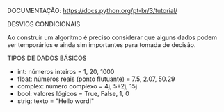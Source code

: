 DOCUMENTAÇÃO: https://docs.python.org/pt-br/3/tutorial/

DESVIOS CONDICIONAIS

Ao construir um algoritmo é preciso considerar que alguns dados podem ser temporários e ainda sim importantes para tomada de decisão. 


TIPOS DE DADOS BÁSICOS

- int: números inteiros = 1, 20, 1000
- float: números reais (ponto flutuante) = 7.5, 2.07, 50.29
- complex: número complexo = 4j, 5+2j, 15j
- bool: valores lógicos = True, False, 1, 0
- strig: texto = "Hello word!"
